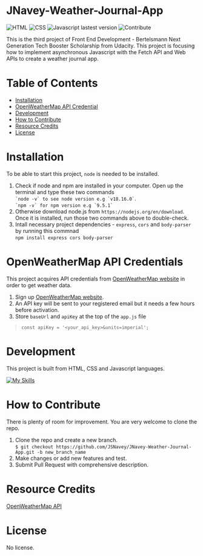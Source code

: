 # JNavey-Weather-Journal-App
![HTML](https://img.shields.io/badge/HTML-HTML5-orange)
![CSS](https://img.shields.io/badge/CSS-CSS3-blue)
![Javascript lastest version](https://img.shields.io/badge/Javascript-ECMAScript%202022-f0db4f)
![Contribute](https://img.shields.io/badge/Contribute-Welcome-ff69b4)

This is the third project of Front End Development - Bertelsmann Next Generation Tech Booster Scholarship from Udacity. This project is focusing how to implement asynchronous Javascript with the Fetch API and Web APIs to create a weather journal app.

# Table of Contents

- [Installation](#installation)
- [OpenWeatherMap API Credential](#openweathermap-api-credentials)
- [Development](#development)
- [How to Contribute](#how-to-contribute)
- [Resource Credits](#resource-credits)
- [License](#license)

# Installation
To be able to start this project, `node` is needed to be installed.
1. Check if node and npm are installed in your computer. Open up the terminal and type these two commands<br> 
`` `node -v` to see node version e.g `v18.16.0` ``.<br>
`` `npm -v` for npm version e.g `9.5.1` ``<br>
2. Otherwise download node.js from `https://nodejs.org/en/download`. Once it is installed, run those two commands above to double-check. 
3. Intall necessary project dependencies - `express`, `cors` and `body-parser` by running this commnad <br>
`npm install express cors body-parser`

# OpenWeatherMap API Credentials
This project acquires API credentials from [OpenWeatherMap website](https://openweathermap.org/) in order to get weather data.
1. Sign up [OpenWeatherMap website](https://openweathermap.org/).
2. An API key will be sent to your registered email but it needs a few hours before activation.
3. Store `baseUrl` and `apiKey` at the top of the `app.js` file<br>
>`const apiKey = '<your_api_key>&units=imperial';`

# Development
This project is built from HTML, CSS and Javascript languages.<br>

[![My Skills](https://skills.thijs.gg/icons?i=js,html,css)](https://skills.thijs.gg)

# How to Contribute
There is plenty of room for improvement. You are very welcome to clone the repo.  
1. Clone the repo and create a new branch.<br>
`$ git checkout https://github.com/JSNavey/JNavey-Weather-Journal-App.git -b new_branch_name`
2. Make changes or add new features and test.
3. Submit Pull Request with comprehensive description.

# Resource Credits
[OpenWeatherMap API](https://openweathermap.org/)

# License
No license.


